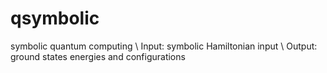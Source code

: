 # qsymbolic
symbolic quantum computing \\
Input: symbolic Hamiltonian input \\
Output: ground states energies and configurations
